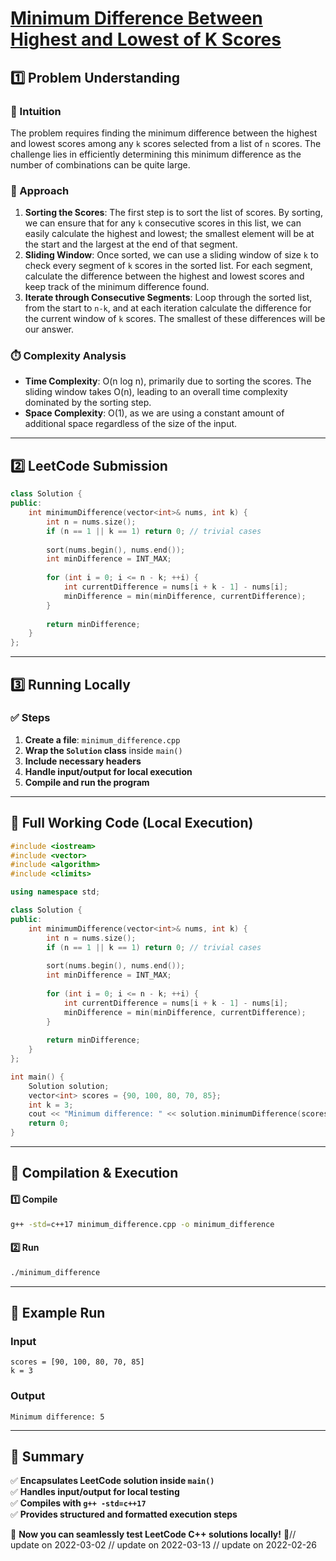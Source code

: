 # **[Minimum Difference Between Highest and Lowest of K Scores](https://leetcode.com/problems/minimum-difference-between-highest-and-lowest-of-k-scores/description/)**  

## **1️⃣ Problem Understanding**  
### **📌 Intuition**  
The problem requires finding the minimum difference between the highest and lowest scores among any `k` scores selected from a list of `n` scores. The challenge lies in efficiently determining this minimum difference as the number of combinations can be quite large.

### **🚀 Approach**  
1. **Sorting the Scores**: The first step is to sort the list of scores. By sorting, we can ensure that for any `k` consecutive scores in this list, we can easily calculate the highest and lowest; the smallest element will be at the start and the largest at the end of that segment.
2. **Sliding Window**: Once sorted, we can use a sliding window of size `k` to check every segment of `k` scores in the sorted list. For each segment, calculate the difference between the highest and lowest scores and keep track of the minimum difference found.
3. **Iterate through Consecutive Segments**: Loop through the sorted list, from the start to `n-k`, and at each iteration calculate the difference for the current window of `k` scores. The smallest of these differences will be our answer.

### **⏱️ Complexity Analysis**  
- **Time Complexity**: O(n log n), primarily due to sorting the scores. The sliding window takes O(n), leading to an overall time complexity dominated by the sorting step.
- **Space Complexity**: O(1), as we are using a constant amount of additional space regardless of the size of the input.

---  

## **2️⃣ LeetCode Submission**  
```cpp
class Solution {
public:
    int minimumDifference(vector<int>& nums, int k) {
        int n = nums.size();
        if (n == 1 || k == 1) return 0; // trivial cases
        
        sort(nums.begin(), nums.end());
        int minDifference = INT_MAX;
        
        for (int i = 0; i <= n - k; ++i) {
            int currentDifference = nums[i + k - 1] - nums[i];
            minDifference = min(minDifference, currentDifference);
        }
        
        return minDifference;
    }
};
```  

---  

## **3️⃣ Running Locally**  
### **✅ Steps**  
1. **Create a file**: `minimum_difference.cpp`  
2. **Wrap the `Solution` class** inside `main()`  
3. **Include necessary headers**  
4. **Handle input/output for local execution**  
5. **Compile and run the program**  

---  

## **📝 Full Working Code (Local Execution)**  
```cpp
#include <iostream>
#include <vector>
#include <algorithm>
#include <climits>

using namespace std;

class Solution {
public:
    int minimumDifference(vector<int>& nums, int k) {
        int n = nums.size();
        if (n == 1 || k == 1) return 0; // trivial cases
        
        sort(nums.begin(), nums.end());
        int minDifference = INT_MAX;
        
        for (int i = 0; i <= n - k; ++i) {
            int currentDifference = nums[i + k - 1] - nums[i];
            minDifference = min(minDifference, currentDifference);
        }
        
        return minDifference;
    }
};

int main() {
    Solution solution;
    vector<int> scores = {90, 100, 80, 70, 85};
    int k = 3;
    cout << "Minimum difference: " << solution.minimumDifference(scores, k) << endl;
    return 0;
}
```  

---  

## **🔧 Compilation & Execution**  
#### **1️⃣ Compile**  
```bash
g++ -std=c++17 minimum_difference.cpp -o minimum_difference
```  

#### **2️⃣ Run**  
```bash
./minimum_difference
```  

---  

## **🎯 Example Run**  
### **Input**  
```
scores = [90, 100, 80, 70, 85]
k = 3
```  
### **Output**  
```
Minimum difference: 5
```  

---  

## **📌 Summary**  
✅ **Encapsulates LeetCode solution inside `main()`**  
✅ **Handles input/output for local testing**  
✅ **Compiles with `g++ -std=c++17`**  
✅ **Provides structured and formatted execution steps**  

🚀 **Now you can seamlessly test LeetCode C++ solutions locally!** 🚀// update on 2022-03-02
// update on 2022-03-13
// update on 2022-02-26
